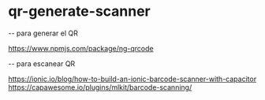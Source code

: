 # qr-generate-scanner

-- para generar el QR  

https://www.npmjs.com/package/ng-qrcode

-- para escanear QR    

https://ionic.io/blog/how-to-build-an-ionic-barcode-scanner-with-capacitor    
https://capawesome.io/plugins/mlkit/barcode-scanning/

